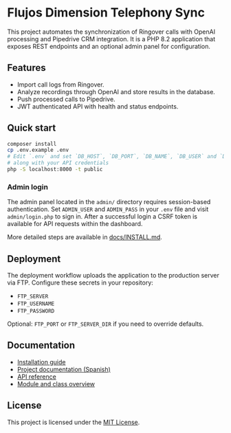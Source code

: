 # Flujos Dimension Telephony Sync

This project automates the synchronization of Ringover calls with OpenAI processing and Pipedrive CRM integration. It is a PHP 8.2 application that exposes REST endpoints and an optional admin panel for configuration.

## Features

- Import call logs from Ringover.
- Analyze recordings through OpenAI and store results in the database.
- Push processed calls to Pipedrive.
- JWT authenticated API with health and status endpoints.

## Quick start

```bash
composer install
cp .env.example .env
# Edit `.env` and set `DB_HOST`, `DB_PORT`, `DB_NAME`, `DB_USER` and `DB_PASS`
# along with your API credentials
php -S localhost:8000 -t public
```

### Admin login

The admin panel located in the `admin/` directory requires session-based
authentication. Set `ADMIN_USER` and `ADMIN_PASS` in your `.env` file and
visit `admin/login.php` to sign in. After a successful login a CSRF token is
available for API requests within the dashboard.

More detailed steps are available in [docs/INSTALL.md](docs/INSTALL.md).

## Deployment

The deployment workflow uploads the application to the production server via FTP. Configure these secrets in your repository:
- `FTP_SERVER`
- `FTP_USERNAME`
- `FTP_PASSWORD`

Optional: `FTP_PORT` or `FTP_SERVER_DIR` if you need to override defaults.

## Documentation

- [Installation guide](docs/INSTALL.md)
- [Project documentation (Spanish)](docs/README_es.md)
- [API reference](docs/API.md)
- [Module and class overview](docs/modules.md)

## License

This project is licensed under the [MIT License](LICENSE).
